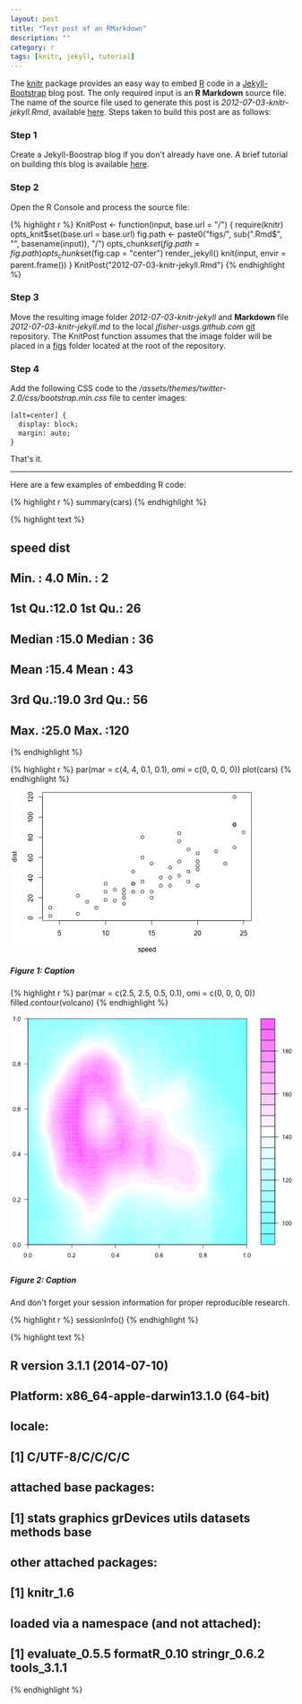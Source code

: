 ```yaml
---
layout: post
title: "Test post of an RMarkdown"
description: ""
category: r
tags: [knitr, jekyll, tutorial]
---
```


The [knitr](http://yihui.name/knitr/) package provides an easy way to embed 
[R](http://www.r-project.org/) code in a [Jekyll-Bootstrap](http://jekyllbootstrap.com/) 
blog post. The only required input is an **R Markdown** source file. 
The name of the source file used to generate this post is *2012-07-03-knitr-jekyll.Rmd*, available
[here](https://github.com/jfisher-usgs/jfisher-usgs.github.com/blob/master/Rmd/2012-07-03-knitr-jekyll.Rmd).
Steps taken to build this post are as follows:

### Step 1

Create a Jekyll-Boostrap blog if you don't already have one. 
A brief tutorial on building this blog is available 
[here](/lessons/2012/05/30/jekyll-build-on-windows/).

### Step 2

Open the R Console and process the source file:

{% highlight r %}
KnitPost <- function(input, base.url = "/") {
  require(knitr)
  opts_knit$set(base.url = base.url)
  fig.path <- paste0("figs/", sub(".Rmd$", "", basename(input)), "/")
  opts_chunk$set(fig.path = fig.path)
  opts_chunk$set(fig.cap = "center")
  render_jekyll()
  knit(input, envir = parent.frame())
}
KnitPost("2012-07-03-knitr-jekyll.Rmd")
{% endhighlight %}

### Step 3

Move the resulting image folder *2012-07-03-knitr-jekyll* and **Markdown** file 
*2012-07-03-knitr-jekyll.md* to the local 
*jfisher-usgs.github.com* [git](http://git-scm.com/) repository.
The KnitPost function assumes that the image folder will be placed in a 
[figs](https://github.com/jfisher-usgs/jfisher-usgs.github.com/tree/master/figs) 
folder located at the root of the repository.

### Step 4

Add the following CSS code to the 
*/assets/themes/twitter-2.0/css/bootstrap.min.css* file to center images:

    [alt=center] {
      display: block;
      margin: auto;
    }

That's it.

***

Here are a few examples of embedding R code:

{% highlight r %}
summary(cars)
{% endhighlight %}



{% highlight text %}
##      speed           dist    
##  Min.   : 4.0   Min.   :  2  
##  1st Qu.:12.0   1st Qu.: 26  
##  Median :15.0   Median : 36  
##  Mean   :15.4   Mean   : 43  
##  3rd Qu.:19.0   3rd Qu.: 56  
##  Max.   :25.0   Max.   :120
{% endhighlight %}


{% highlight r %}
par(mar = c(4, 4, 0.1, 0.1), omi = c(0, 0, 0, 0))
plot(cars)
{% endhighlight %}

![center](/figs/2014-08-10-firt-knitr-test/fig1.png) 
##### Figure 1: Caption


{% highlight r %}
par(mar = c(2.5, 2.5, 0.5, 0.1), omi = c(0, 0, 0, 0))
filled.contour(volcano)
{% endhighlight %}

![center](/figs/2014-08-10-firt-knitr-test/fig2.png) 
##### Figure 2: Caption

And don't forget your session information for proper reproducible research.

{% highlight r %}
sessionInfo()
{% endhighlight %}



{% highlight text %}
## R version 3.1.1 (2014-07-10)
## Platform: x86_64-apple-darwin13.1.0 (64-bit)
## 
## locale:
## [1] C/UTF-8/C/C/C/C
## 
## attached base packages:
## [1] stats     graphics  grDevices utils     datasets  methods   base     
## 
## other attached packages:
## [1] knitr_1.6
## 
## loaded via a namespace (and not attached):
## [1] evaluate_0.5.5 formatR_0.10   stringr_0.6.2  tools_3.1.1
{% endhighlight %}

